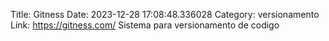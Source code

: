 Title: Gitness
Date: 2023-12-28 17:08:48.336028
Category: versionamento
Link: https://gitness.com/
Sistema para versionamento de codigo
